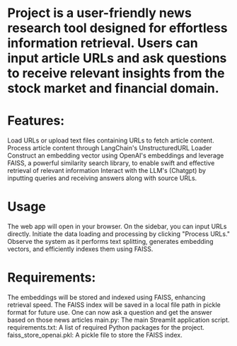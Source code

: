 # Project is a user-friendly news research tool designed for effortless information retrieval. Users can input article URLs and ask questions to receive relevant insights from the stock market and financial domain.
# Features:
Load URLs or upload text files containing URLs to fetch article content.
Process article content through LangChain's UnstructuredURL Loader
Construct an embedding vector using OpenAI's embeddings and leverage FAISS, a powerful similarity search library, to enable swift and effective retrieval of relevant information
Interact with the LLM's (Chatgpt) by inputting queries and receiving answers along with source URLs.

# Usage
The web app will open in your browser.
On the sidebar, you can input URLs directly.
Initiate the data loading and processing by clicking "Process URLs."
Observe the system as it performs text splitting, generates embedding vectors, and efficiently indexes them using FAISS.

# Requirements:
The embeddings will be stored and indexed using FAISS, enhancing retrieval speed.
The FAISS index will be saved in a local file path in pickle format for future use.
One can now ask a question and get the answer based on those news articles
main.py: The main Streamlit application script.
requirements.txt: A list of required Python packages for the project.
faiss_store_openai.pkl: A pickle file to store the FAISS index.
